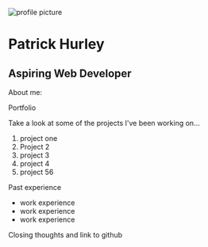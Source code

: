 ![profile picture](https://avatars1.githubusercontent.com/u/59891266?s=400&u=0eabf61ee4dbe4aa1c54bf3fc192e6b10dae54e2&v=4)

# **Patrick Hurley**
## **Aspiring Web Developer**

About me:  

Portfolio  

Take a look at some of the projects I've been working on...
1. project one
2. Project 2
3. project 3
4. project 4
5. project 56

Past experience
* work experience
* work experience
* work experience

Closing thoughts and link to github

